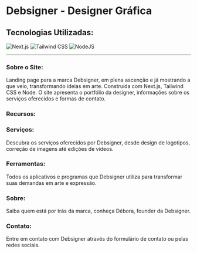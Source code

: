 # Debsigner - Designer Gráfica

## Tecnologias Utilizadas:
![Next.js](https://img.shields.io/badge/Next.js-000000?style=for-the-badge&logo=next.js&logoColor=white)
![Tailwind CSS](https://img.shields.io/badge/Tailwind_CSS-38B2AC?style=for-the-badge&logo=tailwind-css&logoColor=white)
 ![NodeJS](https://img.shields.io/badge/Node.js-43853D?style=for-the-badge&logo=node.js&logoColor=white)

---

### Sobre o Site:

Landing page para a marca Debsigner, em plena ascenção e já mostrando a que veio, transformando ideias em arte. Construída com Next.js, Tailwind CSS e Node. O site apresenta o portfólio da designer, informações sobre os serviços oferecidos e formas de contato.

### Recursos:

### Serviços: 
Descubra os serviços oferecidos por Debsigner, desde design de logotipos, correção de imagens até edições de vídeos.
### Ferramentas:
 Todos os aplicativos e programas que Debsigner utiliza para transformar suas demandas em arte e expressão.
### Sobre:
 Saiba quem está por trás da marca, conheça Débora, founder da Debsigner. 
### Contato:
 Entre em contato com Debsigner através do formulário de contato ou pelas redes sociais.
